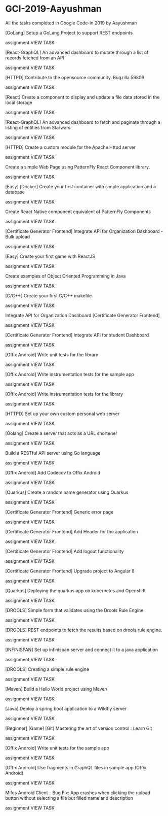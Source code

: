# GCI-2019-Aayushman
All the tasks completed in Google Code-in 2019 by Aayushman


[GoLang] Setup a GoLang Project to support REST endpoints

assignment VIEW TASK

[React-GraphQL] An advanced dashboard to mutate through a list of records fetched from an API

assignment VIEW TASK

[HTTPD] Contribute to the opensource community. Bugzilla 59809

assignment VIEW TASK

[React] Create a component to display and update a file data stored in the local storage

assignment VIEW TASK

[React-GraphQL] An advanced dashboard to fetch and paginate through a listing of entities from Starwars

assignment VIEW TASK

[HTTPD] Create a custom module for the Apache Httpd server

assignment VIEW TASK

Create a simple Web Page using PatternFly React Component library.

assignment VIEW TASK

[Easy] [Docker] Create your first container with simple application and a database

assignment VIEW TASK

Create React Native component equivalent of PatternFly Components

assignment VIEW TASK

[Certificate Generator Frontend] Integrate API for Organization Dashboard - Bulk upload

assignment VIEW TASK

[Easy] Create your first game with ReactJS

assignment VIEW TASK

Create examples of Object Oriented Programming in Java

assignment VIEW TASK

[C/C++] Create your first C/C++ makefile

assignment VIEW TASK

Integrate API for Organization Dashboard [Certificate Generator Frontend]

assignment VIEW TASK

[Certificate Generator Frontend] Integrate API for student Dashboard

assignment VIEW TASK

[Offix Android] Write unit tests for the library

assignment VIEW TASK

[Offix Android] Write instrumentation tests for the sample app

assignment VIEW TASK

[Offix Android] Write instrumentation tests for the library

assignment VIEW TASK

[HTTPD] Set up your own custom personal web server

assignment VIEW TASK

[Golang] Create a server that acts as a URL shortener

assignment VIEW TASK

Build a RESTful API server using Go language

assignment VIEW TASK

[Offix Android] Add Codecov to Offix Android

assignment VIEW TASK

[Quarkus] Create a random name generator using Quarkus

assignment VIEW TASK

[Certificate Generator Frontend] Generic error page

assignment VIEW TASK

[Certificate Generator Frontend] Add Header for the application

assignment VIEW TASK

[Certificate Generator Frontend] Add logout functionality

assignment VIEW TASK

[Certificate Generator Frontend] Upgrade project to Angular 8

assignment VIEW TASK

[Quarkus] Deploying the quarkus app on kubernetes and Openshift

assignment VIEW TASK

[DROOLS] Simple form that validates using the Drools Rule Engine

assignment VIEW TASK

[DROOLS] REST endpoints to fetch the results based on drools rule engine.

assignment VIEW TASK

[INFINISPAN] Set up infinispan server and connect it to a java application

assignment VIEW TASK

[DROOLS] Creating a simple rule engine

assignment VIEW TASK

[Maven] Build a Hello World project using Maven

assignment VIEW TASK

[Java] Deploy a spring boot application to a Wildfly server

assignment VIEW TASK

[Beginner] [Game] [Git] Mastering the art of version control : Learn Git

assignment VIEW TASK

[Offix Android] Write unit tests for the sample app

assignment VIEW TASK

[Offix Android] Use fragments in GraphQL files in sample app (Offix Android)

assignment VIEW TASK

Mifos Android Client - Bug Fix: App crashes when clicking the upload button without selecting a file but filled name and description

assignment VIEW TASK


